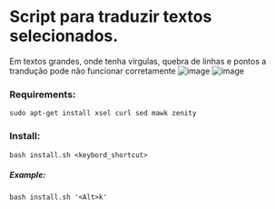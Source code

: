 # Script para traduzir textos selecionados.
Em textos grandes, onde tenha vírgulas, quebra de linhas e pontos a trandução pode não funcionar corretamente
![image](https://user-images.githubusercontent.com/43625943/201484966-27ea9920-b362-4b38-9878-d3b5086e97fe.png) ![image](https://user-images.githubusercontent.com/43625943/201485007-5e50e42b-d363-4ec9-b9cf-b37b334c1bc9.png)

### Requirements:
`sudo apt-get install xsel curl sed mawk zenity`

### Install:
`bash install.sh <keybord_shortcut>`

##### Example:
`bash install.sh '<Alt>k'`

